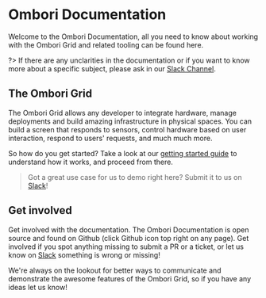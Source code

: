 # Ombori Documentation

Welcome to the Ombori Documentation, all you need to know about working with the Ombori Grid and related tooling can be found here. 

?> If there are any unclarities in the documentation or if you want to know more about a specific subject, please ask in our [Slack Channel](https://join.slack.com/t/slack-pgo5586/shared_invite/zt-s1ajca83-k8i1f2mqgCMD0vDfpCk4Bg).

## The Ombori Grid
The Ombori Grid allows any developer to integrate hardware, manage deployments and build amazing infrastructure in physical spaces. You can build a screen that responds to sensors, control hardware based on user interaction, respond to users' requests, and much much more. 

So how do you get started? Take a look at our [getting started guide](/getting-started) to understand how it works, and proceed from there.

> Got a great use case for us to demo right here? Submit it to us on [Slack](https://join.slack.com/t/slack-pgo5586/shared_invite/zt-s1ajca83-k8i1f2mqgCMD0vDfpCk4Bg)!

## Get involved
Get involved with the documentation. The Ombori Documentation is open source and found on Github (click Github icon top right on any page). Get involved if you spot anything missing to submit a PR or a ticket, or let us know on [Slack](https://join.slack.com/t/slack-pgo5586/shared_invite/zt-s1ajca83-k8i1f2mqgCMD0vDfpCk4Bg) something is wrong or missing! 

We're always on the lookout for better ways to communicate and demonstrate the awesome features of the Ombori Grid, so if you have any ideas let us know!